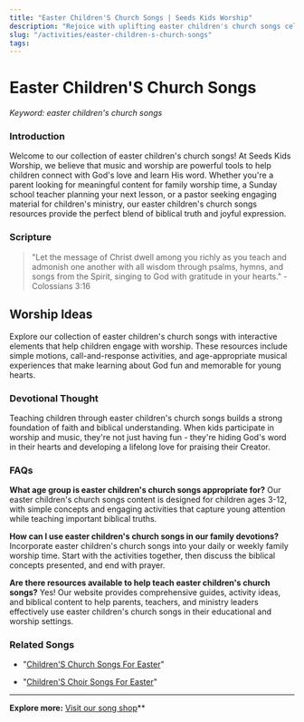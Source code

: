 ```yaml
---
title: "Easter Children'S Church Songs | Seeds Kids Worship"
description: "Rejoice with uplifting easter children's church songs celebrating Jesus' resurrection. Easter worship resources for kids and Sunday school."
slug: "/activities/easter-children-s-church-songs"
tags:
---
```


# Easter Children'S Church Songs

_Keyword: easter children's church songs_

### Introduction

Welcome to our collection of easter children's church songs! At Seeds Kids Worship, we believe that music and worship are powerful tools to help children connect with God's love and learn His word. Whether you're a parent looking for meaningful content for family worship time, a Sunday school teacher planning your next lesson, or a pastor seeking engaging material for children's ministry, our easter children's church songs resources provide the perfect blend of biblical truth and joyful expression.

### Scripture

> "Let the message of Christ dwell among you richly as you teach and admonish one another with all wisdom through psalms, hymns, and songs from the Spirit, singing to God with gratitude in your hearts." - Colossians 3:16

## Worship Ideas

Explore our collection of easter children's church songs with interactive elements that help children engage with worship. These resources include simple motions, call-and-response activities, and age-appropriate musical experiences that make learning about God fun and memorable for young hearts.

### Devotional Thought

Teaching children through easter children's church songs builds a strong foundation of faith and biblical understanding. When kids participate in worship and music, they're not just having fun - they're hiding God's word in their hearts and developing a lifelong love for praising their Creator.

### FAQs

**What age group is easter children's church songs appropriate for?**
Our easter children's church songs content is designed for children ages 3-12, with simple concepts and engaging activities that capture young attention while teaching important biblical truths.

**How can I use easter children's church songs in our family devotions?**
Incorporate easter children's church songs into your daily or weekly family worship time. Start with the activities together, then discuss the biblical concepts presented, and end with prayer.

**Are there resources available to help teach easter children's church songs?**
Yes! Our website provides comprehensive guides, activity ideas, and biblical content to help parents, teachers, and ministry leaders effectively use easter children's church songs in their educational and worship settings.

### Related Songs

- "[Children'S Church Songs For Easter](/activities/children-s-church-songs-for-easter/)"

- "[Children'S Choir Songs For Easter](/activities/children-s-choir-songs-for-easter/)"

---

**Explore more:** [Visit our song shop](https://seedskidsworship.com/shop)**

<!-- Schema Markup -->
<script type="application/ld+json">
{
  "@context": "https://schema.org",
  "@type": "MusicRecording",
  "name": "Easter Children'S Church Songs",
  "byArtist": {
    "@type": "MusicGroup",
    "name": "Seeds Kids Worship"
  },
  "isFamilyFriendly": true,
  "url": "https://seedskidsworship.com/activities/easter-children-s-church-songs/"
}
</script>
